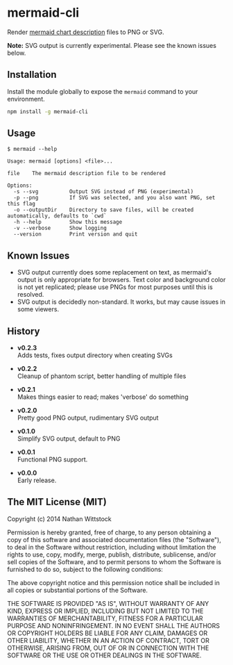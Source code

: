 # mermaid-cli

Render [mermaid chart description][mermaid] files to PNG or SVG.

**Note:**  SVG output is currently experimental. Please see the known issues
below.

## Installation

Install the module globally to expose the `mermaid` command to your environment.

```bash
npm install -g mermaid-cli
```

## Usage

```
$ mermaid --help

Usage: mermaid [options] <file>...

file    The mermaid description file to be rendered

Options:
  -s --svg          Output SVG instead of PNG (experimental)
  -p --png          If SVG was selected, and you also want PNG, set this flag
  -o --outputDir    Directory to save files, will be created automatically, defaults to `cwd`
  -h --help         Show this message
  -v --verbose      Show logging
  --version         Print version and quit
```

## Known Issues

- SVG output currently does some replacement on text, as mermaid's output is
  only appropriate for browsers. Text color and background color is not yet
  replicated; please use PNGs for most purposes until this is resolved.
- SVG output is decidedly non-standard. It works, but may cause issues in some
  viewers.

## History

- **v0.2.3**  
Adds tests, fixes output directory when creating SVGs

- **v0.2.2**  
Cleanup of phantom script, better handling of multiple files

- **v0.2.1**  
Makes things easier to read; makes 'verbose' do something

- **v0.2.0**  
Pretty good PNG output, rudimentary SVG output

- **v0.1.0**  
Simplify SVG output, default to PNG

- **v0.0.1**  
Functional PNG support.

- **v0.0.0**  
Early release.

[mermaid]: https://github.com/knsv/mermaid/

## The MIT License (MIT)

Copyright (c) 2014 Nathan Wittstock

Permission is hereby granted, free of charge, to any person obtaining a copy of
this software and associated documentation files (the "Software"), to deal in
the Software without restriction, including without limitation the rights to
use, copy, modify, merge, publish, distribute, sublicense, and/or sell copies of
the Software, and to permit persons to whom the Software is furnished to do so,
subject to the following conditions:

The above copyright notice and this permission notice shall be included in all
copies or substantial portions of the Software.

THE SOFTWARE IS PROVIDED "AS IS", WITHOUT WARRANTY OF ANY KIND, EXPRESS OR
IMPLIED, INCLUDING BUT NOT LIMITED TO THE WARRANTIES OF MERCHANTABILITY, FITNESS
FOR A PARTICULAR PURPOSE AND NONINFRINGEMENT. IN NO EVENT SHALL THE AUTHORS OR
COPYRIGHT HOLDERS BE LIABLE FOR ANY CLAIM, DAMAGES OR OTHER LIABILITY, WHETHER
IN AN ACTION OF CONTRACT, TORT OR OTHERWISE, ARISING FROM, OUT OF OR IN
CONNECTION WITH THE SOFTWARE OR THE USE OR OTHER DEALINGS IN THE SOFTWARE.
